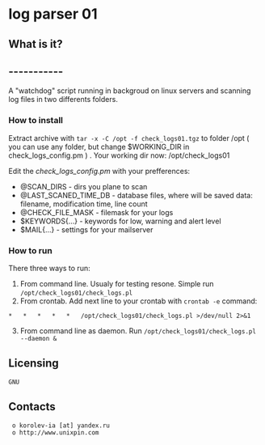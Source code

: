 #						log parser 01


##  What is it?
##  -----------
A "watchdog" script running in backgroud on linux servers and 
scanning log files in two differents folders.

### How to install
Extract archive with ```tar -x -C /opt -f check_logs01.tgz``` to folder /opt ( you can use any folder, 
but change $WORKING_DIR in check_logs_config.pm  ) . Your working dir now: /opt/check_logs01


Edit the _check_logs_config.pm_ with your prefferences:
   +  @SCAN_DIRS - dirs you plane to scan
   +  @LAST_SCANED_TIME_DB - database files, where will be saved data: filename, modification time, line count
   +  @CHECK_FILE_MASK - filemask for your logs
   +  $KEYWORDS{...} - keywords for low, warning and alert level
   +  $MAIL{...} - settings for your mailserver


### How to run
There three ways to run:
   1. From command line. Usualy for testing resone. Simple run ```/opt/check_logs01/check_logs.pl```
   2. From crontab. Add next line to your crontab with ```crontab -e``` command:
   ```
*	*	*	*	*	/opt/check_logs01/check_logs.pl >/dev/null 2>&1
   ```
   3. From command line as daemon. Run ```/opt/check_logs01/check_logs.pl --daemon &```
   
   
  Licensing
  ---------
	GNU

  Contacts
  --------

     o korolev-ia [at] yandex.ru
     o http://www.unixpin.com

